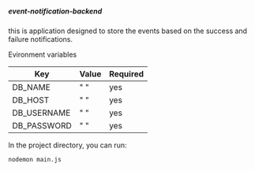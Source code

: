 ##### event-notification-backend

this is application designed to store the events based on the success and failure notifications.



Evironment variables

|   Key |       Value     | Required |
|---------------|-----------------| ---- |
|  DB_NAME | " " | yes |
|  DB_HOST | " " | yes |
|  DB_USERNAME | " " | yes |
|  DB_PASSWORD | " " | yes |

In the project directory, you can run:

`nodemon main.js`
